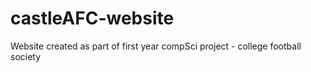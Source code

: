 # castleAFC-website
Website created as part of first year compSci project - college football society
